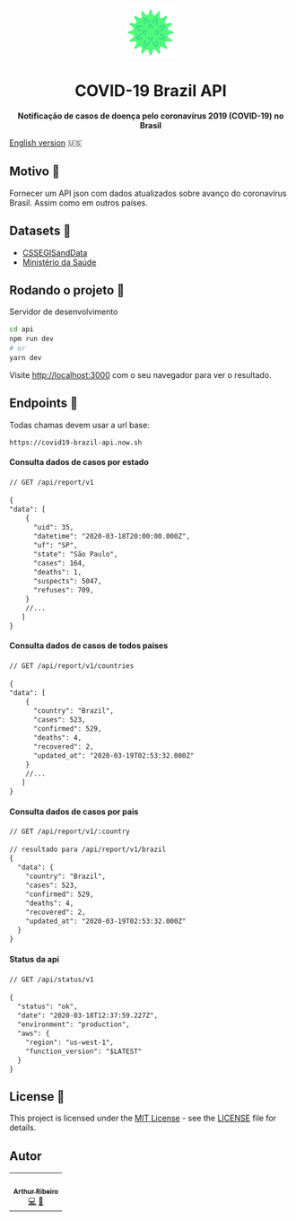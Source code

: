 <p align="center">
  <img src="/api/public/logo.svg" width="90px" float="center"/>
</p>
<h1 align="center">COVID-19 Brazil API</h1>
<p align="center">
  <strong>Notificação de casos de doença pelo coronavírus 2019 (COVID-19) no Brasil</strong>
</p>

[English version](./README-US.md) 🇺🇸

## Motivo 🤔

Fornecer um API json com dados atualizados sobre avanço do coronavírus Brasil. Assim como em outros países.

## Datasets 💽

- [CSSEGISandData](https://github.com/CSSEGISandData/COVID-19)
- [Ministério da Saúde](http://plataforma.saude.gov.br/novocoronavirus)

## Rodando o projeto 🚀

Servidor de desenvolvimento

```bash
cd api
npm run dev
# or
yarn dev
```

Visite [http://localhost:3000](http://localhost:3000) com o seu navegador para ver o resultado.

## Endpoints 🔌

Todas chamas devem usar a url base:

```
https://covid19-brazil-api.now.sh
```

#### Consulta dados de casos por estado

```
// GET /api/report/v1

{
"data": [
    {
      "uid": 35,
      "datetime": "2020-03-18T20:00:00.000Z",
      "uf": "SP",
      "state": "São Paulo",
      "cases": 164,
      "deaths": 1,
      "suspects": 5047,
      "refuses": 709,
    }
    //...
   ]
}
```

#### Consulta dados de casos de todos paises

```
// GET /api/report/v1/countries

{
"data": [
    {
      "country": "Brazil",
      "cases": 523,
      "confirmed": 529,
      "deaths": 4,
      "recovered": 2,
      "updated_at": "2020-03-19T02:53:32.000Z"
    }
    //...
   ]
}
```

#### Consulta dados de casos por pais

```
// GET /api/report/v1/:country

// resultado para /api/report/v1/brazil
{
  "data": {
    "country": "Brazil",
    "cases": 523,
    "confirmed": 529,
    "deaths": 4,
    "recovered": 2,
    "updated_at": "2020-03-19T02:53:32.000Z"
  }
}
```

#### Status da api

```
// GET /api/status/v1

{
  "status": "ok",
  "date": "2020-03-18T12:37:59.227Z",
  "environment": "production",
  "aws": {
    "region": "us-west-1",
    "function_version": "$LATEST"
  }
}
```

## License 📄

This project is licensed under the [MIT License](https://opensource.org/licenses/MIT) - see the [LICENSE](LICENSE) file for details.

## Autor

<table>
  <tr>
    <td align="center"><a href="https://github.com/devarthurribeiro"><img src="https://avatars1.githubusercontent.com/u/12974798?s=460&u=6a69934913c6f56d74fdf9c80793881d4cfb7bf6&v=4" width="100px;" alt=""/><br /><sub><b>Arthur Ribeiro</b></sub></a><br /><a href="https://github.com/devarthurribeiro/covid19-brazil-api/commits?author=devarthurribeiro" title="Code">💻</a> <a href="#devarthurribeiro" title="Design">🎨</a></td>
  <tr>
</table>
